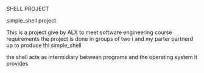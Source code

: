 SHELL PROJECT

simple_shell project

This is a project give by ALX to meet software engineering course requirements
the project is done in groups of two i and my parter partnerd up to produce 
thi simple_shell 

the shell acts as intermidiary between programs and the operating system
it provides 
